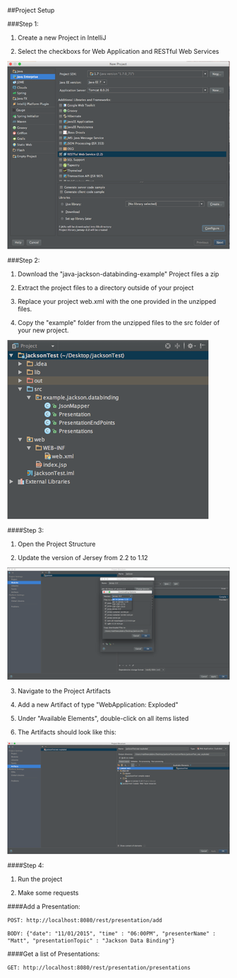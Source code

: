 ##Project Setup

###Step 1:

1. Create a new Project in IntelliJ

2. Select the checkboxs for Web Application and RESTful Web Services


![new-project](md_assets/new-project.png)

###Step 2:

1. Download the "java-jackson-databinding-example" Project files a zip

2. Extract the project files to a directory outside of your project

3. Replace your project web.xml with the one provided in the unzipped files.

4. Copy the "example" folder from the unzipped files to the src folder of your new project. 

![project-structure](md_assets/project-structure.png)

####Step 3:

1. Open the Project Structure

2. Update the version of Jersey from 2.2 to 1.12

![jersey-version](md_assets/jersey-version.png)

3. Navigate to the Project Artifacts

4. Add a new Artifact of type "WebApplication: Exploded"

5. Under "Available Elements", double-click on all items listed

6. The Artifacts should look like this:

![project-artifacts](md_assets/project-artifacts.png)

####Step 4:

1. Run the project

2. Make some requests


####Add a Presentation:

```
POST: http://localhost:8080/rest/presentation/add
```

```
BODY: {"date": "11/01/2015", "time" : "06:00PM", "presenterName" : "Matt", "presentationTopic" : "Jackson Data Binding"}
```

####Get a list of Presentations:

```
GET: http://localhost:8080/rest/presentation/presentations
```













